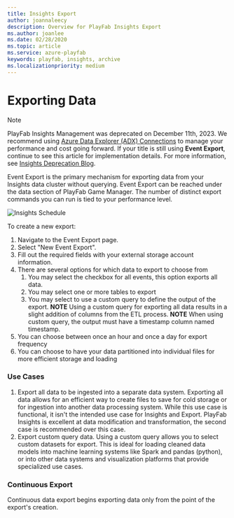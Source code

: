 ```yaml
---
title: Insights Export
author: joannaleecy
description: Overview for PlayFab Insights Export
ms.author: joanlee
ms.date: 02/28/2020
ms.topic: article
ms.service: azure-playfab
keywords: playfab, insights, archive
ms.localizationpriority: medium
---
```


# Exporting Data

> [!NOTE] 
> PlayFab Insights Management was deprecated on December 11th, 2023. We recommend using [Azure Data Explorer (ADX) Connections](../../export-data/data-connection-adx.md) to manage your performance and cost going forward. If your title is still using **Event Export**, continue to see this article for implementation details. For more information, see [Insights Deprecation Blog](https://developer.microsoft.com/en-us/games/articles/2023/09/playfab-insights-management-to-be-deprecated-starting-december-11/).

Event Export is the primary mechanism for exporting data from your Insights data cluster without querying. Event Export can be reached under the data section of PlayFab Game Manager. The number of distinct export commands you can run is tied to your performance level.

![Insights Schedule](media/export-modified.png)

To create a new export:
1. Navigate to the Event Export page.
2. Select "New Event Export".
3. Fill out the required fields with your external storage account information.
4. There are several options for which data to export to choose from
   1. You may select the checkbox for all events, this option exports all data.
   2. You may select one or more tables to export
   3. You may select to use a custom query to define the output of the export. **NOTE** Using a custom query for exporting all data results in a slight addition of columns from the ETL process. **NOTE** When using custom query, the output must have a timestamp column named timestamp.
5. You can choose between once an hour and once a day for export frequency
6. You can choose to have your data partitioned into individual files for more efficient storage and loading

### Use Cases
1. Export all data to be ingested into a separate data system. Exporting all data allows for an efficient way to create files to save for cold storage or for ingestion into another data processing system. While this use case is functional, it isn't the intended use case for Insights and Export. PlayFab Insights is excellent at data modification and transformation, the second case is recommended over this case.
2. Export custom query data. Using a custom query allows you to select custom datasets for export. This is ideal for loading cleaned data models into machine learning systems like Spark and pandas (python), or into other data systems and visualization platforms that provide specialized use cases.

### Continuous Export

Continuous data export begins exporting data only from the point of the export's creation.

